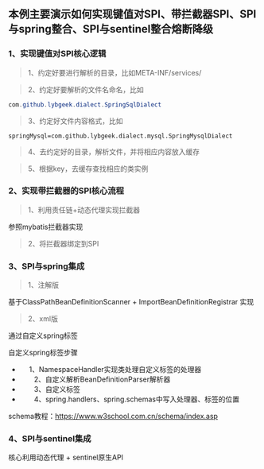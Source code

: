 ## 本例主要演示如何实现键值对SPI、带拦截器SPI、SPI与spring整合、SPI与sentinel整合熔断降级

### 1、实现键值对SPI核心逻辑

> 1、约定好要进行解析的目录，比如META-INF/services/

> 2、约定好要解析的文件名命名，比如

```java
com.github.lybgeek.dialect.SpringSqlDialect
```

> 3、约定好文件内容格式，比如

```properties
springMysql=com.github.lybgeek.dialect.mysql.SpringMysqlDialect
```

> 4、去约定好的目录，解析文件，并将相应内容放入缓存

> 5、根据key，去缓存查找相应的类实例


### 2、实现带拦截器的SPI核心流程

> 1、利用责任链+动态代理实现拦截器

参照mybatis拦截器实现

> 2、将拦截器绑定到SPI

### 3、SPI与spring集成

> 1、注解版

基于ClassPathBeanDefinitionScanner + ImportBeanDefinitionRegistrar 实现

> 2、xml版

通过自定义spring标签

  自定义spring标签步骤
 * 　  1、NamespaceHandler实现类处理自定义标签的处理器
 * 　　2、自定义解析BeanDefinitionParser解析器
 * 　　3、自定义标签
 * 　　4、spring.handlers、spring.schemas中写入处理器、标签的位置

 schema教程：https://www.w3school.com.cn/schema/index.asp
 
 ### 4、SPI与sentinel集成
 
 核心利用动态代理 + sentinel原生API



